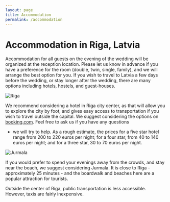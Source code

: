 ```yaml
---
layout: page
title: Accommodation
permalink: /accommodation
---
```


Accommodation in Riga, Latvia
=============================

Accommodation for all guests on the evening of the wedding will be organized at
the reception location. Please let us know in advance if you have a preference
for the room (double, twin, single, family), and we will arrange the best option
for you. If you wish to travel to Latvia a few days before the wedding, or stay
longer after the wedding, there are many options including hotels, hostels, and
guest-houses.

![Riga](../images/riga.jpg)

We recommend considering a hotel in Riga city center, as that will allow you to
explore the city by foot, and gives easy access to transportation if you wish to
travel outside the capital. We suggest considering the options on
[booking.com](http://booking.com). Feel free to ask us if you have any questions
- we will try to help. As a rough estimate, the prices for a five star hotel
range from 200 to 220 euros per night; for a four star, from 40 to 140 euros per
night; and for a three star, 30 to 70 euros per night.

![Jurmala](../images/jurmala.jpg)

If you would prefer to spend your evenings away from the crowds, and stay near
the beach, we suggest considering Jurmala. It is close to Riga - approximately
25 minutes - and the boardwalk and beaches here are a popular attraction for
tourists.

Outside the center of Riga, public transportation is less accessible. However,
taxis are fairly inexpensive.
